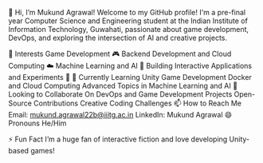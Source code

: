 👋 Hi, I’m Mukund Agrawal!
Welcome to my GitHub profile!
I'm a pre-final year Computer Science and Engineering student at the Indian Institute of Information Technology, Guwahati, passionate about game development, DevOps, and exploring the intersection of AI and creative projects.

👀 Interests
Game Development 🎮
Backend Development and Cloud Computing ☁️
Machine Learning and AI 🤖
Building Interactive Applications and Experiments 🚀
🌱 Currently Learning
Unity Game Development
Docker and Cloud Computing
Advanced Topics in Machine Learning and AI
💞️ Looking to Collaborate On
DevOps and Game Development Projects
Open-Source Contributions
Creative Coding Challenges
📫 How to Reach Me
Email: mukund.agrawal22b@iiitg.ac.in
LinkedIn: Mukund Agrawal
😄 Pronouns
He/Him

⚡ Fun Fact
I’m a huge fan of interactive fiction and love developing Unity-based games!

